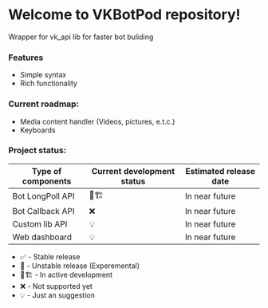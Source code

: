 # Welcome to VKBotPod repository!
Wrapper for vk_api lib for faster bot buliding

### Features

- Simple syntax
- Rich functionality

### Current roadmap:

- Media content handler (Videos, pictures, e.t.c.)
- Keyboards

### Project status:

| Type of components  | Current development status | Estimated release date |
|---------------------|----------------------------|------------------------|
| Bot LongPoll API    | 🚧🏗️                      | In near future         |
| Bot Callback API    | ❌                        | In near future         |
| Custom lib API      | 💡                         | In near future         |
| Web dashboard       | 💡                         | In near future         |

- ✅ - Stable release
- 🧪 - Unstable release (Experemental)
- 🚧🏗️ - In active development
- ❌ - Not supported yet
- 💡 - Just an suggestion
